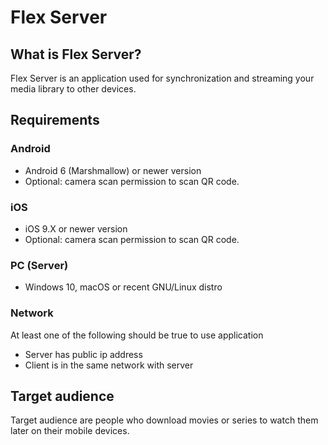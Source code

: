 # Flex Server


## What is Flex Server?

Flex Server is an application used for synchronization and streaming your media library to other devices.


## Requirements

### Android 

- Android 6 (Marshmallow) or newer version
- Optional: camera scan permission to scan QR code.

### iOS

- iOS 9.X or newer version
- Optional: camera scan permission to scan QR code.

### PC (Server)

- Windows 10, macOS or recent GNU/Linux distro

### Network

At least one of the following should be true to use application

- Server has public ip address
- Client is in the same network with server


## Target audience

Target audience are people who download movies or series to watch them later on their mobile devices.

